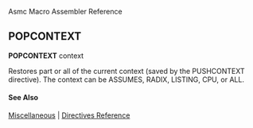 Asmc Macro Assembler Reference

## POPCONTEXT

**POPCONTEXT** context

Restores part or all of the current context (saved by the PUSHCONTEXT directive). The context can be ASSUMES, RADIX, LISTING, CPU, or ALL.

#### See Also

[Miscellaneous](miscellaneous.md) | [Directives Reference](readme.md)
